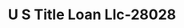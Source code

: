 ---
f_zip-code: 37814
f_state-code: TN
title: U S Title Loan Llc-28028
f_phone: 423-581-0009
f_city-only: Morristown
f_address: 5063 W Andrew Jhnsn Hy #1 Morristown
f_location-unique-id: '28028'
slug: u-s-title-loan-llc-28028
updated-on: '2024-05-30T13:46:58.046Z'
created-on: '2024-05-30T13:36:59.803Z'
published-on: '2024-05-30T13:54:32.469Z'
f_city-state: cms/city/morristown-tn.md
f_company: cms/company/u-s-title-loan-llc.md
f_state: cms/state/tennessee.md
layout: '[payday-loan].html'
tags: payday-loan
---